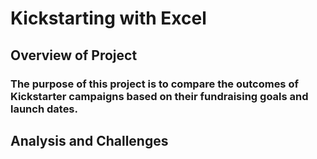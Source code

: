 # Kickstarting with Excel
## Overview of Project
### The purpose of this project is to compare the outcomes of Kickstarter campaigns based on their fundraising goals and launch dates.
## Analysis and Challenges
###
